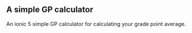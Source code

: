 ## A simple GP calculator 

An ionic 5 simple GP calculator for calculating your grade point average.

